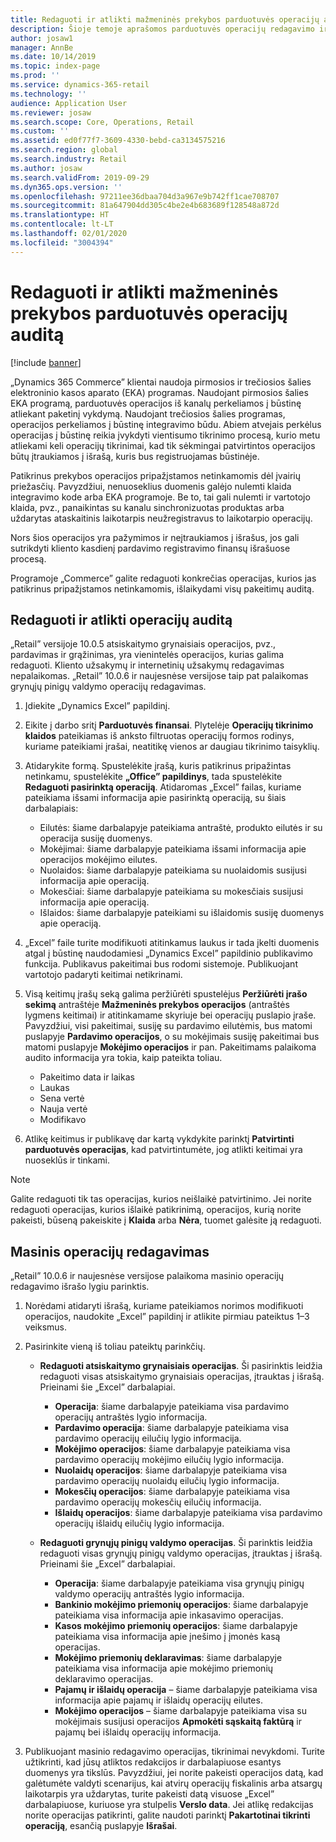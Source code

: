 ```yaml
---
title: Redaguoti ir atlikti mažmeninės prekybos parduotuvės operacijų auditą
description: Šioje temoje aprašomos parduotuvės operacijų redagavimo ir audito funkcijos.
author: josaw1
manager: AnnBe
ms.date: 10/14/2019
ms.topic: index-page
ms.prod: ''
ms.service: dynamics-365-retail
ms.technology: ''
audience: Application User
ms.reviewer: josaw
ms.search.scope: Core, Operations, Retail
ms.custom: ''
ms.assetid: ed0f77f7-3609-4330-bebd-ca3134575216
ms.search.region: global
ms.search.industry: Retail
ms.author: josaw
ms.search.validFrom: 2019-09-29
ms.dyn365.ops.version: ''
ms.openlocfilehash: 97211ee36dbaa704d3a967e9b742ff1cae708707
ms.sourcegitcommit: 81a647904dd305c4be2e4b683689f128548a872d
ms.translationtype: HT
ms.contentlocale: lt-LT
ms.lasthandoff: 02/01/2020
ms.locfileid: "3004394"
---
```

# <a name="edit-and-audit-retail-store-transactions"></a>Redaguoti ir atlikti mažmeninės prekybos parduotuvės operacijų auditą

[!include [banner](includes/banner.md)]



„Dynamics 365 Commerce” klientai naudoja pirmosios ir trečiosios šalies elektroninio kasos aparato (EKA) programas. Naudojant pirmosios šalies EKA programą, parduotuvės operacijos iš kanalų perkeliamos į būstinę atliekant paketinį vykdymą. Naudojant trečiosios šalies programas, operacijos perkeliamos į būstinę integravimo būdu. Abiem atvejais perkėlus operacijas į būstinę reikia įvykdyti vientisumo tikrinimo procesą, kurio metu atliekami keli operacijų tikrinimai, kad tik sėkmingai patvirtintos operacijos būtų įtraukiamos į išrašą, kuris bus registruojamas būstinėje. 

Patikrinus prekybos operacijos pripažįstamos netinkamomis dėl įvairių priežasčių. Pavyzdžiui, nenuoseklius duomenis galėjo nulemti klaida integravimo kode arba EKA programoje. Be to, tai gali nulemti ir vartotojo klaida, pvz., panaikintas su kanalu sinchronizuotas produktas arba uždarytas ataskaitinis laikotarpis neužregistravus to laikotarpio operacijų.

Nors šios operacijos yra pažymimos ir neįtraukiamos į išrašus, jos gali sutrikdyti kliento kasdienį pardavimo registravimo finansų išrašuose procesą.

Programoje „Commerce” galite redaguoti konkrečias operacijas, kurios jas patikrinus pripažįstamos netinkamomis, išlaikydami visų pakeitimų auditą. 

## <a name="edit-and-audit-transactions"></a>Redaguoti ir atlikti operacijų auditą

„Retail” versijoje 10.0.5 atsiskaitymo grynaisiais operacijos, pvz., pardavimas ir grąžinimas, yra vienintelės operacijos, kurias galima redaguoti. Kliento užsakymų ir internetinių užsakymų redagavimas nepalaikomas. „Retail” 10.0.6 ir naujesnėse versijose taip pat palaikomas grynųjų pinigų valdymo operacijų redagavimas.

1. Įdiekite „Dynamics Excel” papildinį.

2. Eikite į darbo sritį **Parduotuvės finansai**. Plytelėje **Operacijų tikrinimo klaidos** pateikiamas iš anksto filtruotas operacijų formos rodinys, kuriame pateikiami įrašai, neatitikę vienos ar daugiau tikrinimo taisyklių.
 
3. Atidarykite formą. Spustelėkite įrašą, kuris patikrinus pripažintas netinkamu, spustelėkite **„Office” papildinys**, tada spustelėkite **Redaguoti pasirinktą operaciją**. Atidaromas „Excel” failas, kuriame pateikiama išsami informacija apie pasirinktą operaciją, su šiais darbalapiais:

    - Eilutės: šiame darbalapyje pateikiama antraštė, produkto eilutės ir su operacija susiję duomenys.
    - Mokėjimai: šiame darbalapyje pateikiama išsami informacija apie operacijos mokėjimo eilutes.
    - Nuolaidos: šiame darbalapyje pateikiama su nuolaidomis susijusi informacija apie operaciją.
    - Mokesčiai: šiame darbalapyje pateikiama su mokesčiais susijusi informacija apie operaciją.
    - Išlaidos: šiame darbalapyje pateikiami su išlaidomis susiję duomenys apie operaciją.

4. „Excel” faile turite modifikuoti atitinkamus laukus ir tada įkelti duomenis atgal į būstinę naudodamiesi „Dynamics Excel” papildinio publikavimo funkcija. Publikavus pakeitimai bus rodomi sistemoje. Publikuojant vartotojo padaryti keitimai netikrinami.

5. Visą keitimų įrašų seką galima peržiūrėti spustelėjus **Peržiūrėti įrašo sekimą** antraštėje **Mažmeninės prekybos operacijos** (antraštės lygmens keitimai) ir atitinkamame skyriuje bei operacijų puslapio įraše. Pavyzdžiui, visi pakeitimai, susiję su pardavimo eilutėmis, bus matomi puslapyje **Pardavimo operacijos**, o su mokėjimais susiję pakeitimai bus matomi puslapyje **Mokėjimo operacijos** ir pan. Pakeitimams palaikoma audito informacija yra tokia, kaip pateikta toliau.

   - Pakeitimo data ir laikas
   - Laukas 
   - Sena vertė
   - Nauja vertė
   - Modifikavo

6. Atlikę keitimus ir publikavę dar kartą vykdykite parinktį **Patvirtinti parduotuvės operacijas**, kad patvirtintumėte, jog atlikti keitimai yra nuoseklūs ir tinkami.

> [!NOTE]
> Galite redaguoti tik tas operacijas, kurios neišlaikė patvirtinimo. Jei norite redaguoti operacijas, kurios išlaikė patikrinimą, operacijos, kurią norite pakeisti, būseną pakeiskite į **Klaida** arba **Nėra**, tuomet galėsite ją redaguoti. 


## <a name="bulk-edit-transactions"></a>Masinis operacijų redagavimas

„Retail” 10.0.6 ir naujesnėse versijose palaikoma masinio operacijų redagavimo išrašo lygiu parinktis. 

1. Norėdami atidaryti išrašą, kuriame pateikiamos norimos modifikuoti operacijos, naudokite „Excel” papildinį ir atlikite pirmiau pateiktus 1–3 veiksmus.

2. Pasirinkite vieną iš toliau pateiktų parinkčių.

    - **Redaguoti atsiskaitymo grynaisiais operacijas**. Ši pasirinktis leidžia redaguoti visas atsiskaitymo grynaisiais operacijas, įtrauktas į išrašą. Prieinami šie „Excel” darbalapiai.
    
       - **Operacija**: šiame darbalapyje pateikiama visa pardavimo operacijų antraštės lygio informacija.
       - **Pardavimo operacija**: šiame darbalapyje pateikiama visa pardavimo operacijų eilučių lygio informacija.
       - **Mokėjimo operacijos**: šiame darbalapyje pateikiama visa pardavimo operacijų mokėjimo eilučių lygio informacija.
       - **Nuolaidų operacijos**: šiame darbalapyje pateikiama visa pardavimo operacijų nuolaidų eilučių lygio informacija.
       - **Mokesčių operacijos**: šiame darbalapyje pateikiama visa pardavimo operacijų mokesčių eilučių informacija.
       - **Išlaidų operacijos**: šiame darbalapyje pateikiama visa pardavimo operacijų išlaidų eilučių lygio informacija.

    - **Redaguoti grynųjų pinigų valdymo operacijas**. Ši parinktis leidžia redaguoti visas grynųjų pinigų valdymo operacijas, įtrauktas į išrašą. Prieinami šie „Excel” darbalapiai.
     
       - **Operacija**: šiame darbalapyje pateikiama visa grynųjų pinigų valdymo operacijų antraštės lygio informacija.
       - **Bankinio mokėjimo priemonių operacijos**: šiame darbalapyje pateikiama visa informacija apie inkasavimo operacijas.
       - **Kasos mokėjimo priemonių operacijos**: šiame darbalapyje pateikiama visa informacija apie įnešimo į įmonės kasą operacijas.
       - **Mokėjimo priemonių deklaravimas**: šiame darbalapyje pateikiama visa informacija apie mokėjimo priemonių deklaravimo operacijas.
       - **Pajamų ir išlaidų operacija** – šiame darbalapyje pateikiama visa informacija apie pajamų ir išlaidų operacijų eilutes.
       - **Mokėjimo operacijos** – šiame darbalapyje pateikiama visa su mokėjimais susijusi operacijos **Apmokėti sąskaitą faktūrą** ir pajamų bei išlaidų operacijų informacija.

3.  Publikuojant masinio redagavimo operacijas, tikrinimai nevykdomi. Turite užtikrinti, kad jūsų atliktos redakcijos ir darbalapiuose esantys duomenys yra tikslūs. Pavyzdžiui, jei norite pakeisti operacijos datą, kad galėtumėte valdyti scenarijus, kai atvirų operacijų fiskalinis arba atsargų laikotarpis yra uždarytas, turite pakeisti datą visuose „Excel” darbalapiuose, kuriuose yra stulpelis **Verslo data**. Jei atlikę redakcijas norite operacijas patikrinti, galite naudoti parinktį **Pakartotinai tikrinti operaciją**, esančią puslapyje **Išrašai**.
